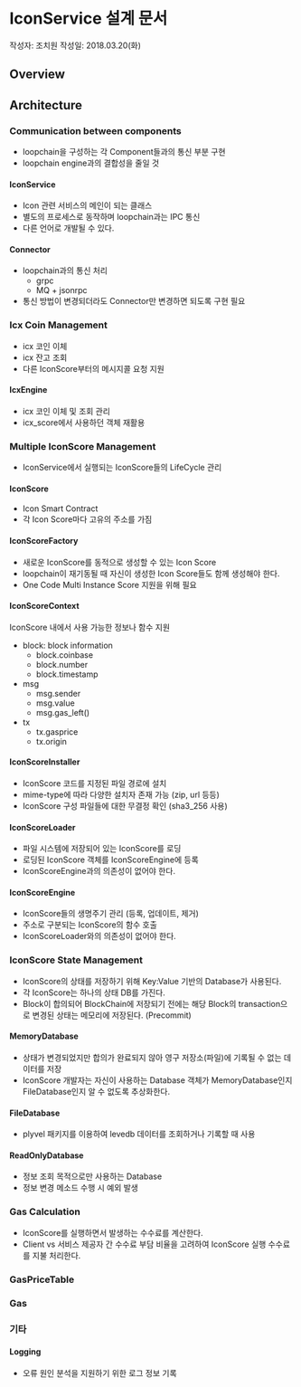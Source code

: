 # IconService 설계 문서

작성자: 조치원
작성일: 2018.03.20(화)

## Overview

## Architecture

### Communication between components

* loopchain을 구성하는 각 Component들과의 통신 부분 구현
* loopchain engine과의 결합성을 줄일 것

#### IconService

* Icon 관련 서비스의 메인이 되는 클래스
* 별도의 프로세스로 동작하며 loopchain과는 IPC 통신
* 다른 언어로 개발될 수 있다.

#### Connector

* loopchain과의 통신 처리
  * grpc
  * MQ + jsonrpc
* 통신 방법이 변경되더라도 Connector만 변경하면 되도록 구현 필요

### Icx Coin Management

* icx 코인 이체
* icx 잔고 조회
* 다른 IconScore부터의 메시지콜 요청 지원

#### IcxEngine

* icx 코인 이체 및 조회 관리
* icx_score에서 사용하던 객체 재활용

### Multiple IconScore Management

* IconService에서 실행되는 IconScore들의 LifeCycle 관리

#### IconScore

* Icon Smart Contract
* 각 Icon Score마다 고유의 주소를 가짐

#### IconScoreFactory

* 새로운 IconScore를 동적으로 생성할 수 있는 Icon Score
* loopchain이 재기동될 때 자신이 생성한 Icon Score들도 함께 생성해야 한다.
* One Code Multi Instance Score 지원을 위해 필요

#### IconScoreContext

IconScore 내에서 사용 가능한 정보나 함수 지원

* block: block information
  * block.coinbase
  * block.number
  * block.timestamp
* msg
  * msg.sender
  * msg.value
  * msg.gas_left()
* tx
  * tx.gasprice
  * tx.origin

#### IconScoreInstaller

* IconScore 코드를 지정된 파일 경로에 설치
* mime-type에 따라 다양한 설치자 존재 가능 (zip, url 등등)
* IconScore 구성 파일들에 대한 무결정 확인 (sha3_256 사용)

#### IconScoreLoader

* 파일 시스템에 저장되어 있는 IconScore를 로딩
* 로딩된 IconScore 객체를 IconScoreEngine에 등록
* IconScoreEngine과의 의존성이 없어야 한다.

#### IconScoreEngine

* IconScore들의 생명주기 관리 (등록, 업데이트, 제거)
* 주소로 구분되는 IconScore의 함수 호출
* IconScoreLoader와의 의존성이 없어야 한다.

### IconScore State Management

* IconScore의 상태를 저장하기 위해 Key:Value 기반의 Database가 사용된다.
* 각 IconScore는 하나의 상태 DB를 가진다.
* Block이 합의되어 BlockChain에 저장되기 전에는 해당 Block의 transaction으로 변경된 상태는 메모리에 저장된다. (Precommit)

#### MemoryDatabase

* 상태가 변경되었지만 합의가 완료되지 않아 영구 저장소(파일)에 기록될 수 없는 데이터를 저장
* IconScore 개발자는 자신이 사용하는 Database 객체가 MemoryDatabase인지 FileDatabase인지 알 수 없도록 추상화한다.

#### FileDatabase

* plyvel 패키지를 이용하여 levedb 데이터를 조회하거나 기록할 때 사용

#### ReadOnlyDatabase

* 정보 조회 목적으로만 사용하는 Database
* 정보 변경 메소드 수행 시 예외 발생

### Gas Calculation

* IconScore를 실행하면서 발생하는 수수료를 계산한다.
* Client vs 서비스 제공자 간 수수료 부담 비율을 고려하여 IconScore 실행 수수료를 지불 처리한다.

### GasPriceTable

### Gas

### 기타

#### Logging

* 오류 원인 분석을 지원하기 위한 로그 정보 기록